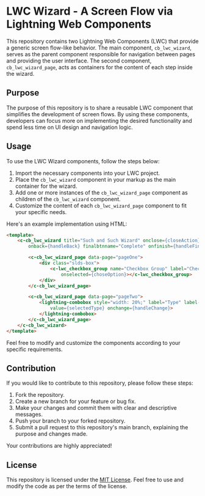 # LWC Wizard - A Screen Flow via Lightning Web Components

This repository contains two Lightning Web Components (LWC) that provide a generic screen flow-like behavior. The main component, `cb_lwc_wizard`, serves as the parent component responsible for navigation between pages and providing the user interface. The second component, `cb_lwc_wizard_page`, acts as containers for the content of each step inside the wizard.

## Purpose

The purpose of this repository is to share a reusable LWC component that simplifies the development of screen flows. By using these components, developers can focus more on implementing the desired functionality and spend less time on UI design and navigation logic.

## Usage

To use the LWC Wizard components, follow the steps below:

1. Import the necessary components into your LWC project.
2. Place the `cb_lwc_wizard` component in your markup as the main container for the wizard.
3. Add one or more instances of the `cb_lwc_wizard_page` component as children of the `cb_lwc_wizard` component.
4. Customize the content of each `cb_lwc_wizard_page` component to fit your specific needs.

Here's an example implementation using HTML:

```html
<template>
	<c-cb_lwc_wizard title="Such and Such Wizard" onclose={closeAction} loading={isloading} onnext={handleNext}
		onback={handleBack} finalbtnname="Complete" onfinish={handleFinish}>

		<c-cb_lwc_wizard_page data-page="pageOne">
			<div class="slds-box">
				<c-lwc_checkbox_group name="Checkbox Group" label="Checkbox Group" options={options1}
					onselected={choseOption}></c-lwc_checkbox_group>
			</div>
		</c-cb_lwc_wizard_page>

		<c-cb_lwc_wizard_page data-page="pageTwo">
			<lightning-combobox style="width: 20%;" label="Type" label-class="combobox-filter" name="Type" options={types}
				value={selectedType} onchange={handleChange}>
			</lightning-combobox>
		</c-cb_lwc_wizard_page>
	</c-cb_lwc_wizard>
</template>
```

Feel free to modify and customize the components according to your specific requirements.

## Contribution

If you would like to contribute to this repository, please follow these steps:

1. Fork the repository.
2. Create a new branch for your feature or bug fix.
3. Make your changes and commit them with clear and descriptive messages.
4. Push your branch to your forked repository.
5. Submit a pull request to this repository's main branch, explaining the purpose and changes made.

Your contributions are highly appreciated!

## License

This repository is licensed under the [MIT License](LICENSE). Feel free to use and modify the code as per the terms of the license.
